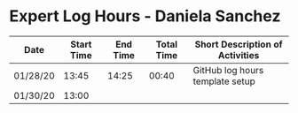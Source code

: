 # Expert Log Hours - Daniela Sanchez

| Date | Start Time | End Time | Total Time | Short Description of Activities |
|------|------------|----------|------------|---------------------------------|
| 01/28/20 | 13:45 | 14:25 | 00:40 | GitHub log hours template setup| 
| 01/30/20 | 13:00 |
